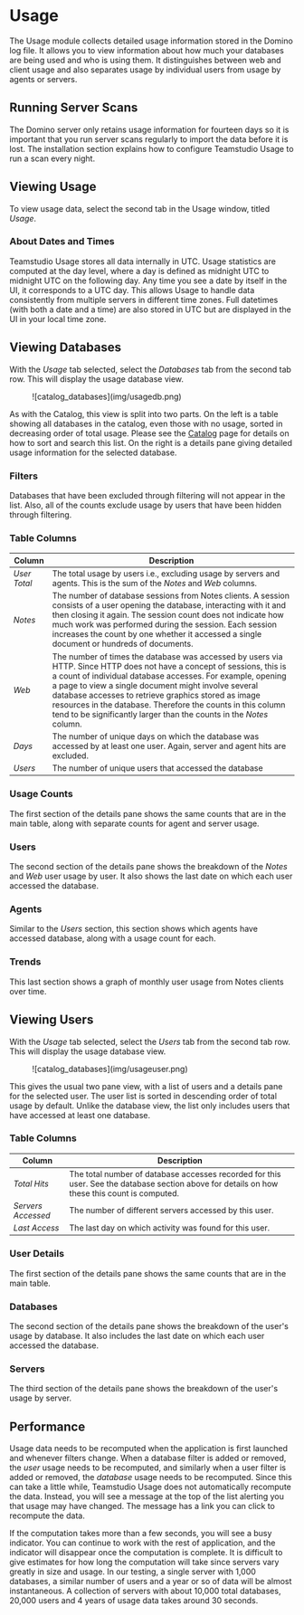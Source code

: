 # Usage
The Usage module collects detailed usage information stored in the Domino log file. It allows you to view information about how much your databases are being used and who is using them. It distinguishes between web and client usage and also separates usage by individual users from usage by agents or servers.

## Running Server Scans

The Domino server only retains usage information for fourteen days so it is important that you run server scans regularly to import the data before it is lost. The installation section explains how to configure Teamstudio Usage to run a scan every night.

## Viewing Usage
To view usage data, select the second tab in the Usage window, titled *Usage*.

### About Dates and Times
Teamstudio Usage stores all data internally in UTC. Usage statistics are computed at the day level, where a day is defined as midnight UTC to midnight UTC on the following day. Any time you see a date by itself in the UI, it corresponds to a UTC day. This allows Usage to handle data consistently from multiple servers in different time zones. Full datetimes (with both a date and a time) are also stored in UTC but are displayed in the UI in your local time zone.

## Viewing Databases
With the *Usage* tab selected, select the *Databases* tab from the second tab row. This will display the usage database view.

<figure markdown="1">
![catalog_databases](img/usagedb.png)
</figure>

As with the Catalog, this view is split into two parts. On the left is a table showing all databases in the catalog, even those with no usage, sorted in decreasing order of total usage. Please see the [Catalog](catalog.md) page for details on how to sort and search this list. On the right is a details pane giving detailed usage information for the selected database.

### Filters
Databases that have been excluded through filtering will not appear in the list. Also, all of the counts exclude usage by users that have been hidden through filtering.

### Table Columns
|Column|Description|
|---|---|
|*User Total*|The total usage by users i.e., excluding usage by servers and agents. This is the sum of the *Notes* and *Web* columns.|
|*Notes*|The number of database sessions from Notes clients. A session consists of a user opening the database, interacting with it and then closing it again. The session count does not indicate how much work was performed during the session. Each session increases the count by one whether it accessed a single document or hundreds of documents.|
|*Web*|The number of times the database was accessed by users via HTTP. Since HTTP does not have a concept of sessions, this is a count of individual database accesses. For example, opening a page to view a single document might involve several database accesses to retrieve graphics stored as image resources in the database. Therefore the counts in this column tend to be significantly larger than the counts in the *Notes* column.|
|*Days*|The number of unique days on which the database was accessed by at least one user. Again, server and agent hits are excluded.|
|*Users*|The number of unique users that accessed the database|

### Usage Counts
The first section of the details pane shows the same counts that are in the main table, along with separate counts for agent and server usage.

### Users
The second section of the details pane shows the breakdown of the *Notes* and *Web* user usage by user. It also shows the last date on which each user accessed the database.

### Agents
Similar to the *Users* section, this section shows which agents have accessed database, along with a usage count for each.

### Trends
This last section shows a graph of monthly user usage from Notes clients over time. 

## Viewing Users
With the *Usage* tab selected, select the *Users* tab from the second tab row. This will display the usage database view.

<figure markdown="1">
![catalog_databases](img/usageuser.png)
</figure>

This gives the usual two pane view, with a list of users and a details pane for the selected user. The user list is sorted in descending order of total usage by default. Unlike the database view, the list only includes users that have accessed at least one database.

### Table Columns
|Column|Description|
|---|---|
|*Total Hits*|The total number of database accesses recorded for this user. See the database section above for details on how these this count is computed.
|*Servers Accessed*|The number of different servers accessed by this user.
|*Last Access*|The last day on which activity was found for this user.|

### User Details
The first section of the details pane shows the same counts that are in the main table.

### Databases
The second section of the details pane shows the breakdown of the user's usage by database. It also includes the last date on which each user accessed the database.

### Servers
The third section of the details pane shows the breakdown of the user's usage by server.

## Performance
Usage data needs to be recomputed when the application is first launched and whenever filters change. When a database filter is added or removed, the *user* usage needs to be recomputed, and similarly when a user filter is added or removed, the *database* usage needs to be recomputed. Since this can take a little while, Teamstudio Usage does not automatically recompute the data. Instead, you will see a message at the top of the list alerting you that usage may have changed. The message has a link you can click to recompute the data.

If the computation takes more than a few seconds, you will see a busy indicator. You can continue to work with the rest of application, and the indicator will disappear once the computation is complete. It is difficult to give estimates for how long the computation will take since servers vary greatly in size and usage. In our testing, a single server with 1,000 databases, a similar number of users and a year or so of data will be almost instantaneous. A collection of servers with about 10,000 total databases, 20,000 users and 4 years of usage data takes around 30 seconds. 